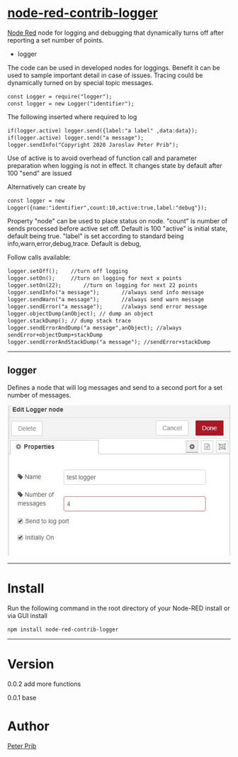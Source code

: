 # [node-red-contrib-logger][2]
[Node Red][1] node for logging and debugging that dynamically turns off after reporting a set number of points.

* logger

The code can be used in developed nodes for loggings. Benefit it can be used to sample important detail in case of issues.  Tracing could be dynamically turned on by special topic messages. 


	const Logger = require("logger");
	const logger = new Logger("identifier");


The following inserted where required to log

	if(logger.active) logger.send({label:"a label" ,data:data});
	if(logger.active) logger.send("a message");
	logger.sendInfo("Copyright 2020 Jaroslav Peter Prib");

Use of active is to avoid overhead of function call and parameter preparation when logging is not in effect. It changes state by default after 100 "send" are issued

Alternatively can create by
	
	const logger = new Logger({name:"identifier",count:10,active:true,label:"debug"});

Property "node" can be used to place status on node.
"count" is number of sends processed before active set off. Default is 100
"active" is initial state, default being true.
"label" is set according to standard being info,warn,error,debug,trace.  Default is debug,

Follow calls available: 

	logger.setOff();	//turn off logging
	logger.setOn();		//turn on logging for next x points
	logger.setOn(22);		//turn on logging for next 22 points
	logger.sendInfo("a message"); 		//always send info message 
	logger.sendWarn("a message"); 		//always send warn message 
	logger.sendError("a message"); 		//always send error message 
	logger.objectDump(anObject); // dump an object
	logger.stackDump(); // dump stack trace
	logger.sendErrorAndDump("a message",anObject); //always sendError+objectDump+stackDump
	logger.sendErrorAndStackDump("a message"); //sendError+stackDump

------------------------------------------------------------

## logger

Defines a node that will log messages and send to a second port for a set number of messages. 

![logger](documentation/logger.JPG "logger")

------------------------------------------------------------

# Install

Run the following command in the root directory of your Node-RED install or via GUI install

    npm install node-red-contrib-logger


------------------------------------------------------------

# Version
0.0.2 add more functions

0.0.1 base

# Author

[Peter Prib][3]

[1]: http://nodered.org "node-red home page"

[2]: https://www.npmjs.com/package/node-red-contrib-logger "source code"

[3]: https://github.com/peterprib "base github"

